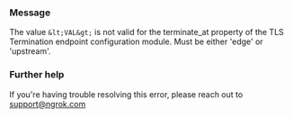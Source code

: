 
### Message
The value `&lt;VAL&gt;` is not valid for the terminate_at property of the TLS Termination endpoint configuration module. Must be either 'edge' or 'upstream'.

### Further help
If you're having trouble resolving this error, please reach out to [support@ngrok.com](mailto:support@ngrok.com?subject=Help%20with%20ERR_NGROK_224)

